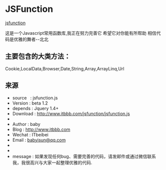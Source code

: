 # JSFunction
[jsfunction](http://www.itbbb.com/jsfunction/jsfunction.html)

这是一个Javascript常用函数库,我正在努力完善它
希望它对你能有所帮助
相信代码是优雅的舞者--北北

## 主要包含的大类方法：
Cookie,LocalData,Browser,Date,String,Array,ArrayLinq,Url

## 来源
 * source   : jsfunction.js
 * Version  : beta 1.2
 * depends  : Jquery 1.4+
 * Download : http://www.itbbb.com/jsfunction/jsfunction.js
 *
 * Author   : baby
 * Blog     : http://www.itbbb.com
 * Wechat   : ITbeibei
 * Email    : babyisun@qq.com
 *
 *
 * message  : 如果发现任何bug、需要完善的代码，请发邮件或通过微信联系我，我很高兴与大家一起整理优雅的代码.
